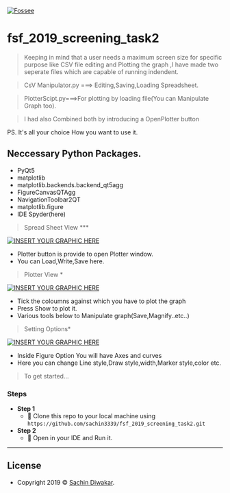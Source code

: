 <a href="https://python.fossee.in/fellowship2019/"><img src="https://scilab.in/sites/default/files/fossee-logo.png" title="Fossse screening test" alt="Fossee"></a>

# fsf_2019_screening_task2

> Keeping in mind that a user needs a maximum screen size for specific purpose like CSV file editing and Plotting the graph ,I have made two seperate files which are capable of running indendent.   

>CsV Manipulator.py ===> Editing,Saving,Loading Spreadsheet.

>PlotterScipt.py===>For plotting by loading file(You can Manipulate Graph too).

>I had also Combined both by introducing a OpenPlotter button

PS. It's all your choice How you want to use it. 



## Neccessary Python Packages.

- PyQt5
- matplotlib
- matplotlib.backends.backend_qt5agg
- FigureCanvasQTAgg
- NavigationToolbar2QT
- matplotlib.figure
- IDE Spyder(here)



>Spread Sheet View ***

[![INSERT YOUR GRAPHIC HERE](https://github.com/sachin3339/fsf_2019_screening_task2/blob/master/Screenshots/Spreadsheet.png?raw=true)]()

- Plotter button is provide to open Plotter window.
- You can Load,Write,Save here.

> Plotter View *

[![INSERT YOUR GRAPHIC HERE](https://github.com/sachin3339/fsf_2019_screening_task2/blob/master/Screenshots/Plotter.png?raw=true)]()

- Tick the coloumns against which you have to plot the graph
- Press Show to plot it.
- Various tools below to Manipulate graph(Save,Magnify..etc..)

> Setting Options*

[![INSERT YOUR GRAPHIC HERE](https://github.com/sachin3339/fsf_2019_screening_task2/blob/master/Screenshots/Figure%20Options.png?raw=true)]()

- Inside Figure Option You will have Axes and curves
- Here you can change Line style,Draw style,width,Marker style,color etc.



> To get started...

### Steps

- **Step 1**
    - 👯 Clone this repo to your local machine using `https://github.com/sachin3339/fsf_2019_screening_task2.git`
- **Step 2**
    - 👯 Open in your IDE and Run it.



---

## License
- Copyright 2019 © <a href="https://github.com/sachin3339" target="_blank">Sachin Diwakar</a>.
